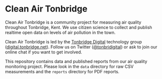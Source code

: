 # Clean Air Tonbridge

Clean Air Tonbridge is a community project for measuring air quality throughout Tonbridge, Kent. We use citizen science to collect and publish realtime open data on levels of air pollution in the town.

Clean Air Tonbridge is led by the [Tonbridge Digital](https://digital.tonbridge.net/) technology group ([digital.tonbridge.net](https://digital.tonbridge.net/)). Follow us on Twitter ([@tonbridigital](https://twitter.com/tonbridigital)) or ask to join our online chat if you want to get involved.

This repository contains data and published reports from our air quality monitoring project. Please look in the `data` directory for raw CSV measurements and the `reports` directory for PDF reports.
